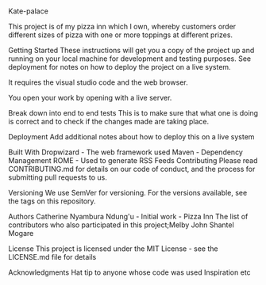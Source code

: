 # 
Kate-palace

This project is of my pizza inn which I own, whereby customers order different sizes of pizza with one or more toppings at different prizes.

Getting Started
These instructions will get you a copy of the project up and running on your local machine for development and testing purposes. See deployment for notes on how to deploy the project on a live system.

It requires the visual studio code and the web browser.

You open your work by opening with a live server.

Break down into end to end tests
This is to make sure that what one is doing is correct and to check if the changes made are taking place.

Deployment
Add additional notes about how to deploy this on a live system

Built With
Dropwizard - The web framework used
Maven - Dependency Management
ROME - Used to generate RSS Feeds
Contributing
Please read CONTRIBUTING.md for details on our code of conduct, and the process for submitting pull requests to us.

Versioning
We use SemVer for versioning. For the versions available, see the tags on this repository.

Authors
Catherine Nyambura Ndung'u - Initial work - Pizza Inn
The list of contributors who also participated in this project;Melby John
                                                               Shantel Mogare

License
This project is licensed under the MIT License - see the LICENSE.md file for details

Acknowledgments
Hat tip to anyone whose code was used
Inspiration
etc
